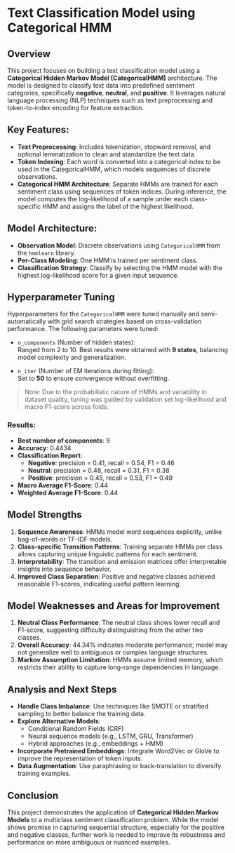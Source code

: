 # Text Classification Model using Categorical HMM

## Overview

This project focuses on building a text classification model using a **Categorical Hidden Markov Model (CategoricalHMM)** architecture. The model is designed to classify text data into predefined sentiment categories, specifically **negative**, **neutral**, and **positive**. It leverages natural language processing (NLP) techniques such as text preprocessing and token-to-index encoding for feature extraction.

## Key Features:
- **Text Preprocessing**: Includes tokenization, stopword removal, and optional lemmatization to clean and standardize the text data.
- **Token Indexing**: Each word is converted into a categorical index to be used in the CategoricalHMM, which models sequences of discrete observations.
- **Categorical HMM Architecture**: Separate HMMs are trained for each sentiment class using sequences of token indices. During inference, the model computes the log-likelihood of a sample under each class-specific HMM and assigns the label of the highest likelihood.

## Model Architecture:
- **Observation Model**: Discrete observations using `CategoricalHMM` from the `hmmlearn` library.
- **Per-Class Modeling**: One HMM is trained per sentiment class.
- **Classification Strategy**: Classify by selecting the HMM model with the highest log-likelihood score for a given input sequence.

## Hyperparameter Tuning

Hyperparameters for the `CategoricalHMM` were tuned manually and semi-automatically with grid search strategies based on cross-validation performance. The following parameters were tuned:

- `n_components` (Number of hidden states):  
  Ranged from 2 to 10. Best results were obtained with **9 states**, balancing model complexity and generalization.

- `n_iter` (Number of EM iterations during fitting):  
  Set to **50** to ensure convergence without overfitting.

> Note: Due to the probabilistic nature of HMMs and variability in dataset quality, tuning was guided by validation set log-likelihood and macro F1-score across folds.

### Results:
- **Best number of components**: 9
- **Accuracy**: 0.4434
- **Classification Report**:
    - **Negative**: precision = 0.41, recall = 0.54, F1 = 0.46
    - **Neutral**: precision = 0.48, recall = 0.31, F1 = 0.38
    - **Positive**: precision = 0.45, recall = 0.53, F1 = 0.49
- **Macro Average F1-Score**: 0.44
- **Weighted Average F1-Score**: 0.44

## Model Strengths

1. **Sequence Awareness**: HMMs model word sequences explicitly, unlike bag-of-words or TF-IDF models.
2. **Class-specific Transition Patterns**: Training separate HMMs per class allows capturing unique linguistic patterns for each sentiment.
3. **Interpretability**: The transition and emission matrices offer interpretable insights into sequence behavior.
4. **Improved Class Separation**: Positive and negative classes achieved reasonable F1-scores, indicating useful pattern learning.

## Model Weaknesses and Areas for Improvement

1. **Neutral Class Performance**: The neutral class shows lower recall and F1-score, suggesting difficulty distinguishing from the other two classes.
2. **Overall Accuracy**: 44.34% indicates moderate performance; model may not generalize well to ambiguous or complex language structures.
3. **Markov Assumption Limitation**: HMMs assume limited memory, which restricts their ability to capture long-range dependencies in language.

## Analysis and Next Steps

- **Handle Class Imbalance**: Use techniques like SMOTE or stratified sampling to better balance the training data.
- **Explore Alternative Models**:
    - Conditional Random Fields (CRF)
    - Neural sequence models (e.g., LSTM, GRU, Transformer)
    - Hybrid approaches (e.g., embeddings + HMM)
- **Incorporate Pretrained Embeddings**: Integrate Word2Vec or GloVe to improve the representation of token inputs.
- **Data Augmentation**: Use paraphrasing or back-translation to diversify training examples.

## Conclusion

This project demonstrates the application of **Categorical Hidden Markov Models** to a multiclass sentiment classification problem. While the model shows promise in capturing sequential structure, especially for the positive and negative classes, further work is needed to improve its robustness and performance on more ambiguous or nuanced examples.